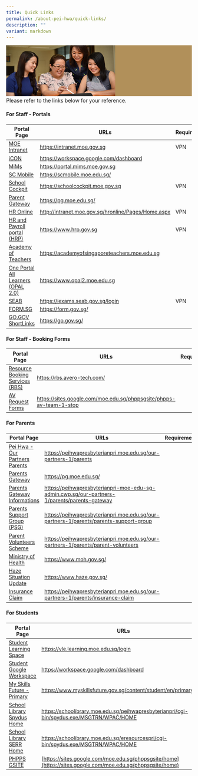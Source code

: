 ```yaml
---
title: Quick Links
permalink: /about-pei-hwa/quick-links/
description: ""
variant: markdown
---
```

![](/images/Website%20Banners%20Subpage/948x260%20masterhead%20-%20About%20Pei%20Hwa4.jpg)
Please refer to the links below for your reference.  

#### For Staff - Portals


| Portal Page | URLs | Requirements |
| -------- | -------- | -------- |
|[MOE Intranet](https://intranet.moe.gov.sg) |	https://intranet.moe.gov.sg|VPN
|[iCON](https://workspace.google.com/dashboard)|https://workspace.google.com/dashboard|
|[MiMs](https://portal.mims.moe.gov.sg)|https://portal.mims.moe.gov.sg|
|[SC Mobile](https://scmobile.moe.edu.sg/)|https://scmobile.moe.edu.sg/|
|[School Cockpit](https://schoolcockpit.moe.gov.sg)|https://schoolcockpit.moe.gov.sg|VPN
|[Parent Gateway](https://pg.moe.edu.sg/)|https://pg.moe.edu.sg/|
|[HR Online](http://intranet.moe.gov.sg/hronline/Pages/Home.aspx)|http://intranet.moe.gov.sg/hronline/Pages/Home.aspx|VPN
|[HR and Payroll portal (HRP)](https://www.hrp.gov.sg)|https://www.hrp.gov.sg|VPN
|[Academy of Teachers](https://academyofsingaporeteachers.moe.edu.sg)|https://academyofsingaporeteachers.moe.edu.sg|
|[One Portal All Learners (OPAL 2.0)](https://www.opal2.moe.edu.sg)|https://www.opal2.moe.edu.sg|
|[SEAB](https://iexams.seab.gov.sg/login)|https://iexams.seab.gov.sg/login|VPN
|[FORM.SG](https://form.gov.sg/)|https://form.gov.sg/|
|[GO.GOV ShortLinks](https://go.gov.sg/)|https://go.gov.sg/|


#### For Staff - Booking  Forms


| Portal Page | URLs | Requirements |
| -------- | -------- | -------- |
[Resource Booking Services (RBS)](https://rbs.avero-tech.com/)|https://rbs.avero-tech.com/|
[AV Request Forms](https://sites.google.com/moe.edu.sg/phppsgsite/phpps-av-team-1-stop)|https://sites.google.com/moe.edu.sg/phppsgsite/phpps-av-team-1-stop|




#### For Parents


|  Portal Page | URLs | Requirements |
| -------- | -------- | -------- |
[Pei Hwa - Our Partners Parents](https://peihwapresbyterianpri.moe.edu.sg/our-partners-1/parents)|https://peihwapresbyterianpri.moe.edu.sg/our-partners-1/parents|
[Parents Gateway](https://pg.moe.edu.sg/)|https://pg.moe.edu.sg/|
[Parents Gateway Informations](https://peihwapresbyterianpri-moe-edu-sg-admin.cwp.sg/our-partners-1/parents/parents-gateway)|https://peihwapresbyterianpri-moe-edu-sg-admin.cwp.sg/our-partners-1/parents/parents-gateway|
[Parents Support Group (PSG)](https://peihwapresbyterianpri.moe.edu.sg/our-partners-1/parents/parents-support-group)|https://peihwapresbyterianpri.moe.edu.sg/our-partners-1/parents/parents-support-group|
[Parent Volunteers Scheme](https://peihwapresbyterianpri.moe.edu.sg/our-partners-1/parents/parent-volunteers)|https://peihwapresbyterianpri.moe.edu.sg/our-partners-1/parents/parent-volunteers|
[Ministry of Health](https://www.moh.gov.sg/)|https://www.moh.gov.sg/|
[Haze Situation Update](https://www.haze.gov.sg/)|https://www.haze.gov.sg/|
[Insurance Claim](https://peihwapresbyterianpri.moe.edu.sg/our-partners-1/parents/insurance-claim)|https://peihwapresbyterianpri.moe.edu.sg/our-partners-1/parents/insurance-claim



#### For Students


|  Portal Page | URLs | Requirements |
| -------- | -------- | -------- |
[Student Learning Space](https://vle.learning.moe.edu.sg/login)|https://vle.learning.moe.edu.sg/login|
[Student Google Workspace](https://workspace.google.com/dashboard)|https://workspace.google.com/dashboard|
[My Skills Future - Primary](https://www.myskillsfuture.gov.sg/content/student/en/primary.html)|https://www.myskillsfuture.gov.sg/content/student/en/primary.html|
[School Library Spydus Home](https://schoolibrary.moe.edu.sg/peihwapresbyterianpri/cgi-bin/spydus.exe/MSGTRN/WPAC/HOME)|https://schoolibrary.moe.edu.sg/peihwapresbyterianpri/cgi-bin/spydus.exe/MSGTRN/WPAC/HOME|
[School Library SERR Home](https://schoolibrary.moe.edu.sg/eresourcespri/cgi-bin/spydus.exe/MSGTRN/WPAC/HOME)|https://schoolibrary.moe.edu.sg/eresourcespri/cgi-bin/spydus.exe/MSGTRN/WPAC/HOME|
[PHPPS GSITE](https://sites.google.com/moe.edu.sg/phppsgsite/home) |[https://sites.google.com/moe.edu.sg/phppsgsite/home](https://sites.google.com/moe.edu.sg/phppsgsite/home)